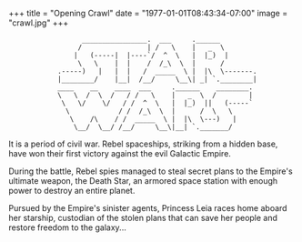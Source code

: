 +++
title = "Opening Crawl"
date = "1977-01-01T08:43:34-07:00"
image = "crawl.jpg"
+++
```
                  ________________.  ___     .______
                 /                | /   \    |   _  \
                |   (-----|  |----`/  ^  \   |  |_)  |
                 \   \    |  |    /  /_\  \  |      /
            .-----)   |   |  |   /  _____  \ |  |\  \-------.
            |________/    |__|  /__/     \__\| _| `.________|
            ____    __    ____  ___     .______    ________.
            \   \  /  \  /   / /   \    |   _  \  /        |
             \   \/    \/   / /  ^  \   |  |_)  ||   (-----`
              \            / /  /_\  \  |      /  \   \
               \    /\    / /  _____  \ |  |\  \---)   |
                \__/  \__/ /__/     \__\|__| `._______/

```


It is a period of civil war. Rebel spaceships, striking from a hidden base, have won their first victory against the evil Galactic Empire.

During the battle, Rebel spies managed to steal secret plans to the Empire's ultimate weapon, the Death Star, an armored space station with enough power to destroy an entire planet.

Pursued by the Empire's sinister agents, Princess Leia races home aboard her starship, custodian of the stolen plans that can save her people and restore freedom to the galaxy...
